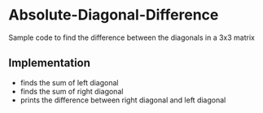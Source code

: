 # Absolute-Diagonal-Difference
Sample code to find the difference between the diagonals in a 3x3 matrix 

## Implementation 
* finds the sum of left diagonal  
* finds the sum of right diagonal
* prints the difference between right diagonal and left diagonal
